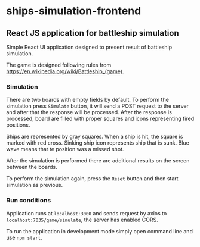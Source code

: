 # ships-simulation-frontend

## React JS application for battleship simulation

Simple React UI application designed to present result of battleship simulation.

The game is designed following rules from https://en.wikipedia.org/wiki/Battleship_(game).

### Simulation

There are two boards with empty fields by default. To perform the simulation press `Simulate` button, it will send a POST request to the server and after that the response will be processed. After the response is processed, board are filled with proper squares and icons representing fired positions.

Ships are represented by gray squares. When a ship is hit, the square is marked with red cross. Sinking ship icon represents ship that is sunk. Blue wave means that te position was a missed shot.

After the simulation is performed there are additional results on the screen between the boards.

To perform the simulation again, press the `Reset` button and then start simulation as previous.

### Run conditions

Application runs at `localhost:3000` and sends request by axios to `localhost:7035/game/simulate`, the server has enabled CORS.

To run the application in development mode simply open command line and use `npm start`.
